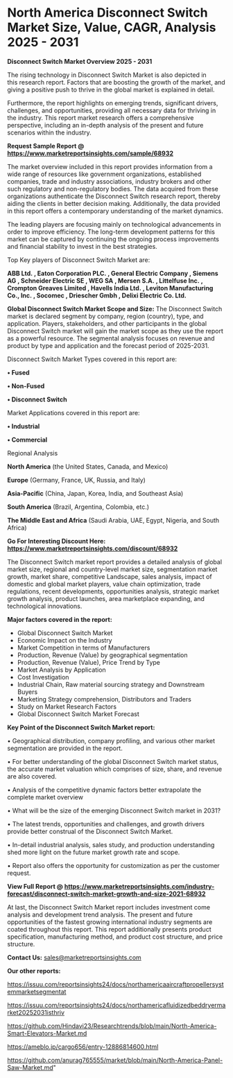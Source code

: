 # North America Disconnect Switch Market Size, Value, CAGR, Analysis 2025 - 2031

<Strong> Disconnect Switch Market Overview 2025 - 2031</strong>

The rising technology in Disconnect Switch Market is also depicted in this research report. Factors that are boosting the growth of the market, and giving a positive push to thrive in the global market is explained in detail.

Furthermore, the report highlights on emerging trends, significant drivers, challenges, and opportunities, providing all necessary data for thriving in the industry. This report market research offers a comprehensive perspective, including an in-depth analysis of the present and future scenarios within the industry.

<strong>Request Sample Report @ <a href=https://www.marketreportsinsights.com/sample/68932>https://www.marketreportsinsights.com/sample/68932</a></strong>

The market overview included in this report provides information from a wide range of resources like government organizations, established companies, trade and industry associations, industry brokers and other such regulatory and non-regulatory bodies. The data acquired from these organizations authenticate the Disconnect Switch research report, thereby aiding the clients in better decision making. Additionally, the data provided in this report offers a contemporary understanding of the market dynamics.

The leading players are focusing mainly on technological advancements in order to improve efficiency. The long-term development patterns for this market can be captured by continuing the ongoing process improvements and financial stability to invest in the best strategies.

Top Key players of Disconnect Switch Market are:

<strong>ABB Ltd. , Eaton Corporation PLC. , General Electric Company , Siemens AG , Schneider Electric SE , WEG SA , Mersen S.A. , Littelfuse Inc. , Crompton Greaves Limited , Havells India Ltd. , Leviton Manufacturing Co., Inc. , Socomec , Driescher Gmbh , Delixi Electric Co. Ltd.</strong>

<strong><b>Global Disconnect Switch Market Scope and Size:</b></strong>
The Disconnect Switch market is declared segment by company, region (country), type, and application. Players, stakeholders, and other participants in the global Disconnect Switch market will gain the market scope as they use the report as a powerful resource. The segmental analysis focuses on revenue and product by type and application and the forecast period of 2025-2031.

Disconnect Switch Market Types covered in this report are:

<strong>• Fused

• Non-Fused

• Disconnect Switch</strong>

Market Applications covered in this report are:

<strong>• Industrial

• Commercial</strong> 

Regional Analysis

<strong>North America</strong> (the United States, Canada, and Mexico)

<strong>Europe</strong> (Germany, France, UK, Russia, and Italy)

<strong>Asia-Pacific</strong> (China, Japan, Korea, India, and Southeast Asia)

<strong>South America</strong> (Brazil, Argentina, Colombia, etc.)

<strong>The Middle East and Africa</strong> (Saudi Arabia, UAE, Egypt, Nigeria, and South Africa)

<strong>Go For Interesting Discount Here: <a href=https://www.marketreportsinsights.com/discount/68932>https://www.marketreportsinsights.com/discount/68932</a></strong>

The Disconnect Switch market report provides a detailed analysis of global market size, regional and country-level market size, segmentation market growth, market share, competitive Landscape, sales analysis, impact of domestic and global market players, value chain optimization, trade regulations, recent developments, opportunities analysis, strategic market growth analysis, product launches, area marketplace expanding, and technological innovations.

<strong><b>Major factors covered in the report:</b></strong>
<ul>
  <li>Global Disconnect Switch Market </li>
  <li>Economic Impact on the Industry</li>
  <li>Market Competition in terms of Manufacturers</li>
  <li>Production, Revenue (Value) by geographical segmentation</li>
  <li>Production, Revenue (Value), Price Trend by Type</li>
  <li>Market Analysis by Application</li>
  <li>Cost Investigation</li>
  <li>Industrial Chain, Raw material sourcing strategy and Downstream Buyers</li>
  <li>Marketing Strategy comprehension, Distributors and Traders</li>
  <li>Study on Market Research Factors</li>
  <li>Global Disconnect Switch Market Forecast</li>
</ul>

<strong><b>Key Point of the Disconnect Switch Market report:</b></strong>

• Geographical distribution, company profiling, and various other market segmentation are provided in the report.

• For better understanding of the global Disconnect Switch market status, the accurate market valuation which comprises of size, share, and revenue are also covered.

• Analysis of the competitive dynamic factors better extrapolate the complete market overview

• What will be the size of the emerging Disconnect Switch market in 2031?

• The latest trends, opportunities and challenges, and growth drivers provide better construal of the Disconnect Switch Market.

• In-detail industrial analysis, sales study, and production understanding shed more light on the future market growth rate and scope.

• Report also offers the opportunity for customization as per the customer request.

<strong><b>View Full Report @ <a href=https://www.marketreportsinsights.com/industry-forecast/disconnect-switch-market-growth-and-size-2021-68932>https://www.marketreportsinsights.com/industry-forecast/disconnect-switch-market-growth-and-size-2021-68932</a></b></strong>


At last, the Disconnect Switch Market report includes investment come analysis and development trend analysis. The present and future opportunities of the fastest growing international industry segments are coated throughout this report. This report additionally presents product specification, manufacturing method, and product cost structure, and price structure.

<strong>Contact Us:</strong>
sales@marketreportsinsights.com

<strong>Our other reports:</strong>

<a href=https://issuu.com/reportsinsights24/docs/northamericaaircraftpropellersystemmarketsegmentat>https://issuu.com/reportsinsights24/docs/northamericaaircraftpropellersystemmarketsegmentat</a>

<a href=https://issuu.com/reportsinsights24/docs/northamericafluidizedbeddryermarket20252031isthriv>https://issuu.com/reportsinsights24/docs/northamericafluidizedbeddryermarket20252031isthriv</a>

<a href=https://github.com/Hindavi23/Researchtrends/blob/main/North-America-Smart-Elevators-Market.md>https://github.com/Hindavi23/Researchtrends/blob/main/North-America-Smart-Elevators-Market.md</a>

<a href=https://ameblo.jp/cargo656/entry-12886814600.html>https://ameblo.jp/cargo656/entry-12886814600.html</a>

<a href=https://github.com/anurag765555/market/blob/main/North-America-Panel-Saw-Market.md>https://github.com/anurag765555/market/blob/main/North-America-Panel-Saw-Market.md</a>"
